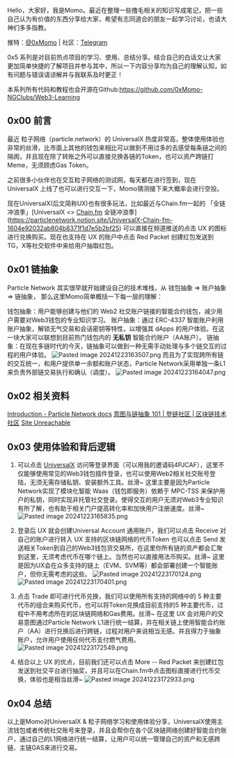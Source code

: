 
Hello，大家好，我是Momo。最近在整理一些撸毛相关的知识写成笔记，把一些自己认为有价值的东西分享给大家，希望有志同道合的朋友一起学习讨论，也请大神们多多指教。

推特：[@0xMomo](https://x.com/0xmomonifty) | 社区：[Telegram](https://t.co/JQ78TtwxeJ)

0x5 系列是对目前热点项目的学习、使用、总结分享。结合自己的白话文让大家更加简单快捷的了解项目并参与其中，所以一下内容分享均为自己的理解认知，如有问题与错误请谅解并与我联系及时更正！

本系列所有代码和教程也会开源在Github:https://github.com/0xMomo-NGClubs/Web3-Learning

## 0x00 前言

最近 粒子网络（particle.network）的 UniversalX 热度非常高，整体使用体验也非常的丝滑，比市面上其他的钱包来相比可以做到不用过多的去感受每条链之间的隔阂，并且现在除了转账之外可以直接兑换各链的Token，也可以资产跨链打Meme，无须顾虑Gas Token。

之前很多小伙伴也在交互粒子网络的测试网，每天都在进行签到，现在 UniversalX 上线了也可以进行交互一下，Momo猜测接下来大概率会进行空投。

现在UniversalX(后文简称UX)也有很多玩法，比如最近与Chain.fm一起的 「全链冲浪季」[UniversalX <> [Chain.fm](http://chain.fm/) 全链冲浪季](https://particlenetwork.notion.site/UniversalX-Chain-fm-1604e92032ab804b8371f1d7e5b2bf25) 可以直接在频道推送的点击 UX 的图标进行兑换购买。现在也支持在 UX 的账户中点击 Red Packet 创建红包发送到TG，X等社交软件中来给用户抽取红包。

## 0x01 链抽象

Particle Network 其实很早就开始建设自己的技术堆栈，从 钱包抽象 => 账户抽象 => 链抽象，
那么这里Momo简单概括一下每一层的理解：

钱包抽象：用户能够创建与他们的 Web2 社交账户链接的智能合约钱包，减少用户需要对Web3钱包的专业知识学习。
账户抽象：通过 ERC-4337 智能账户利用账户抽象，解锁无气交易和会话密钥等特性，以增强其 dApps 的用户体验。在这一块大家可以联想到目前热门钱包内的 **无私钥** 智能合约账户（AA账户）。
链抽象：在现在多链时代的今天，链抽象可以做到一种无需手动处理与多个链交互的过程的用户体验。
![Pasted image 20241223163507.png](Pasted%20image%2020241223163507.png)
而且为了实现跨所有链的交互统一，和用户提供单一余额和账户状态，Particle Network采用单独一条L1来负责外部链交易执行和确认（调度）。
![Pasted image 20241223164047.png](Pasted%20image%2020241223164047.png)

## 0x02 相关资料

[Introduction - Particle Network docs](https://developers.particle.network/landing/introduction)
[意图与链抽象 101 | 登链社区 | 区块链技术社区](https://learnblockchain.cn/article/9199)
[Site Unreachable](https://zhuanlan.zhihu.com/p/653920859)


## 0x03 使用体验和背后逻辑

1. 可以点击 [UniversalX](https://universalx.app/user/x/0xmomonifty?inviteCode=4PJCAF) 访问等登录界面（可以用我的邀请码4PJCAF），这里不仅能够使用常见的Web3钱包插件登录，也可以使用Web2相关社交账号登陆，无须无需存储私钥、安装额外工具。丝滑~
这里主要是因为Particle Network实现了模块化智能 Waas（钱包即服务）依赖于 MPC-TSS 来保护用户的私钥，同时实现非托管社交登录。使得交互的用户无须对Web3专业知识有所了解，也有助于相关门户提高转化率和加快用户注册速度。丝滑~
![Pasted image 20241223165835.png](Pasted%20image%2020241223165835.png)
	
2. 登录后 UX 就会创建Universal Account 通用账户，我们可以点击 Receive 对自己的账户进行转入 UX 支持的区块链网络的代币Token 也可以点击 Send 发送相关Token到自己的Web3钱包货交易所，在这里你所有链的资产都会汇聚到这里，无须考虑代币在哪个链上。当然也可以直接用法币购买。丝滑~
这里是因为UX会在众多支持的链上（EVM、SVM等）都会部署创建一个智能账户，但你无需考虑的这些。
![Pasted image 20241223170124.png](Pasted%20image%2020241223170124.png)
![Pasted image 20241223170401.png](Pasted%20image%2020241223170401.png)

4. 点击 Trade 即可进行代币兑换，我们可以使用所有支持的网络中的 5 种主要代币的组合来购买代币，也可以将Token兑换成目前支持的5 种主要代币，过程中不用考虑所在的区块链网络和Gas费用。丝滑~
在这里 UX 会对用户的交易意图通过Particle Network L1进行统一结算，并在相关链上使用智能合约账户（AA）进行兑换后进行跨链，过程对用户来说相当无感。并且得力于抽象账户，允许用户使用任何代币支付燃气费用。
![Pasted image 20241223172549.png](Pasted%20image%2020241223172549.png)

5. 结合以上 UX 的优点，目前我们还可以点击 More -- Red Packet 来创建红包发送到社交平台进行抽奖，并且可以在Chain.fm中点击图标直接进行代币交换，体验也是相当丝滑~
![Pasted image 20241223172933.png](Pasted%20image%2020241223172933.png)

## 0x04 总结

以上是Momo对UniversalX & 粒子网络学习和使用体验分享，UniversalX使用主流钱包或者传统社交账号来登录，并且会帮你在各个区块链网络创建好智能合约账户，通过自己的L1网络进行统一结算，让用户可以统一管理自己的资产和无感跨链、主链GAS来进行交易。